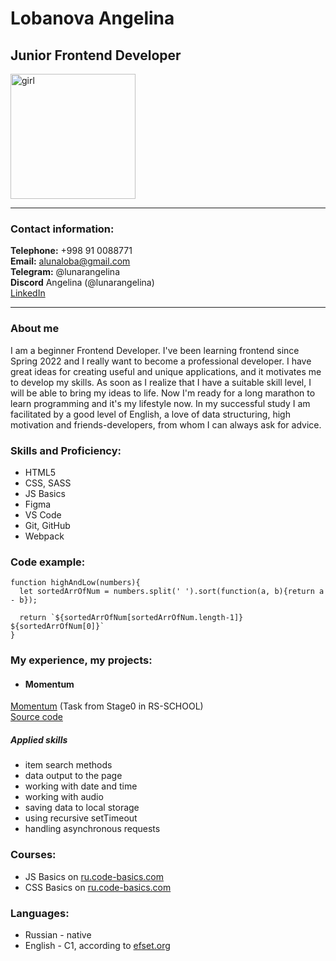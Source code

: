 # **Lobanova Angelina**  
## Junior Frontend Developer  
<img src="https://avatars.githubusercontent.com/u/106955412?v=4" alt="girl" width=200px heihgt=200px>  

***
### Contact information:    
**Telephone:** +998 91 0088771    
**Email:** alunaloba@gmail.com    
**Telegram:** @lunarangelina    
**Discord** Angelina (@lunarangelina)    
[LinkedIn](https://www.linkedin.com/in/angelina-lobanova-2b4446234/)  
***
### About me
I am a beginner Frontend Developer. I've been learning frontend since Spring 2022 and I really want to become a professional developer.  I have great ideas for creating useful and unique applications, and it motivates me to develop my skills. As soon as I realize that I have a suitable skill level, I will be able to bring my ideas to life. Now I'm ready for a long marathon to learn programming and it's my lifestyle now. In my successful study I am facilitated by a good level of English, a love of data structuring, high motivation and friends-developers, from whom I can always ask for advice. 
### Skills and Proficiency: 
* HTML5   
* CSS, SASS
* JS Basics  
* Figma  
* VS Code  
* Git, GitHub  
* Webpack  
### Code example: 
```
function highAndLow(numbers){
  let sortedArrOfNum = numbers.split(' ').sort(function(a, b){return a - b});
  
  return `${sortedArrOfNum[sortedArrOfNum.length-1]} ${sortedArrOfNum[0]}`
}
```
### My experience, my projects:  
* #### Momentum 
[Momentum](https://lunarangelina.github.io/momentum/)
(Task from Stage0 in RS-SCHOOL)  
[Source code](https://github.com/LunarAngelina/momentum)
##### Applied skills
- item search methods
- data output to the page
- working with date and time
- working with audio
- saving data to local storage
- using recursive setTimeout
- handling asynchronous requests
### Courses:   
* JS Basics on [ru.code-basics.com](https://ru.code-basics.com/)  
* CSS Basics on [ru.code-basics.com](https://ru.code-basics.com/)  
### Languages:      
* Russian - native 
* English - C1, according to [efset.org](https://www.efset.org/) 